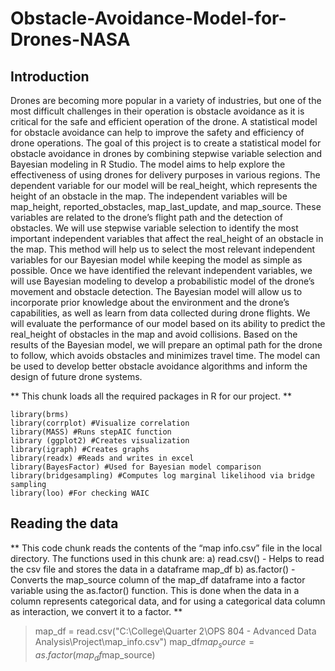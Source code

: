 # Obstacle-Avoidance-Model-for-Drones-NASA

## Introduction
Drones are becoming more popular in a variety of industries, but one of the most difficult challenges in their operation is obstacle avoidance as it is critical for the safe and efficient operation of the drone. A statistical model for obstacle avoidance can help to improve the safety and efficiency of drone operations. The goal of this project is to create a statistical model for obstacle avoidance in drones by combining stepwise variable selection and Bayesian modeling in R Studio. The model aims to help explore the effectiveness of using drones for delivery purposes in various regions.
The dependent variable for our model will be real_height, which represents the height of an obstacle in the map. The independent variables will be map_height, reported_obstacles, map_last_update, and map_source. These variables are related to the drone’s flight path and the detection of obstacles. We will use stepwise variable selection to identify the most important independent variables that affect the real_height of an obstacle in the map. This method will help us to select the most relevant independent variables for our Bayesian model while keeping the model as simple as possible.
Once we have identified the relevant independent variables, we will use Bayesian modeling to develop a probabilistic model of the drone’s movement and obstacle detection. The Bayesian model will allow us to incorporate prior knowledge about the environment and the drone’s capabilities, as well as learn from data collected during drone flights. We will evaluate the performance of our model based on its ability to predict the real_height of obstacles in the map and avoid collisions. Based on the results of the Bayesian model, we will prepare an optimal path for the drone to follow, which avoids obstacles and minimizes travel time. The model can be used to develop better obstacle avoidance algorithms and inform the design of future drone systems.

** This chunk loads all the required packages in R for our project. **

```
library(brms)
library(corrplot) #Visualize correlation
library(MASS) #Runs stepAIC function
library (ggplot2) #Creates visualization
library(igraph) #Creates graphs
library(readx) #Reads and writes in excel
library(BayesFactor) #Used for Bayesian model comparison
library(bridgesampling) #Computes log marginal likelihood via bridge sampling
library(loo) #For checking WAIC
```

## Reading the data

** This code chunk reads the contents of the “map info.csv” file in the local directory. The functions used in this chunk are: a) read.csv() - Helps to read the csv file and stores the data in a dataframe map_df b) as.factor() - Converts the map_source column of the map_df dataframe into a factor variable using the as.factor() function. This is done when the data in a column represents categorical data, and for using a categorical data column as interaction, we convert it to a factor. **

> map_df = read.csv("C:\\College\\Quarter 2\\OPS 804 - Advanced Data Analysis\\Project\\map_info.csv")
> map_df$map_source=as.factor(map_df$map_source)


